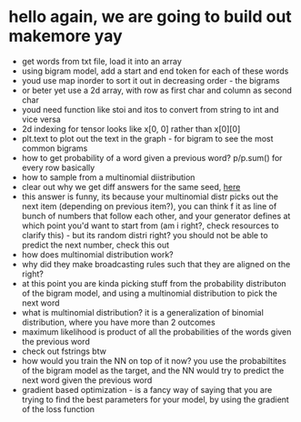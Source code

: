 # hello again, we are going to build out makemore yay 
- get words from txt file, load it into an array 
- using bigram model, add a start and end token for each of these words
- youd use map inorder to sort it out in decreasing order - the bigrams 
- or beter yet use a 2d array, with row as first char and column as second char
- youd need function like stoi and itos to convert from string to int and vice versa
- 2d indexing for tensor looks like x[0, 0] rather than x[0][0]
- plt.text to plot out the text in the graph - for bigram to see the most common bigrams
- how to get probability of a word given a previous word? p/p.sum() for every row basically
- how to sample from a multinomial diistribution
-  clear out why we get diff answers for the same seed, [here](https://youtu.be/PaCmpygFfXo?list=PLAqhIrjkxbuWI23v9cThsA9GvCAUhRvKZ&t=2036)
- this answer is funny, its because your multinomial distr picks out the next item (depending on previous item?), you can think f it as line of bunch of numbers that follow each other, and your generator defines at which point you'd want to start from (am i right?, check resources to clarify this) - but its random distri right? you should not be able to predict the next number, check this out
- how does multinomial distribution work?
- why did they make broadcasting rules such that they are aligned on the right?
- at this point you are kinda picking stuff from the probability distributon of the bigram model, and using a multinomial distribution to pick the next word
- what is multinomial distribution? it is a generalization of binomial distribution, where you have more than 2 outcomes
- maximum likelihood is product of all the probabilities of the words given the previous word
- check out fstrings btw
- how would you train the NN on top of it now? you use the probabiltites of the bigram model as the target, and the NN would try to predict the next word given the previous word
- gradient based optimization - is a fancy way of saying that you are trying to find the best parameters for your model, by using the gradient of the loss function